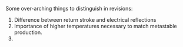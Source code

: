 Some over-arching things to distinguish in revisions:

1. Difference between return stroke and electrical reflections
2. Importance of higher temperatures necessary to match metastable
   production.
3.
